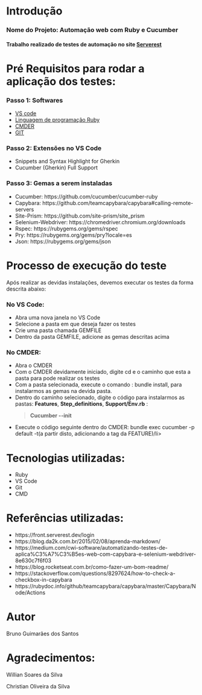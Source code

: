 # Introdução
### Nome do Projeto: Automação web com Ruby e Cucumber
#### Trabalho realizado de testes de automação no site <a href="https://front.serverest.dev/login">Serverest</a> 

# Pré Requisitos para rodar a aplicação dos testes:
### Passo 1: Softwares
<ul>
  <li><a href="https://code.visualstudio.com/"> VS code</a> </li>
  <li><a href="http://rubyinstaller.org/downloads/"> Linguagem de programação Ruby</a>  </li>
  <li><a href="https://cmder.app/"> CMDER</a> </li>
  <li><a href="https://git-scm.com/"> GIT</a> </li>
</ul>

### Passo 2: Extensões no VS Code
<ul>
  <li>Snippets and Syntax Highlight for Gherkin </li>
  <li>Cucumber (Gherkin) Full Support</li>
</ul>

### Passo 3: Gemas a serem instaladas
<ul>
  <li>Cucumber: https://github.com/cucumber/cucumber-ruby</li>
  <li>Capybara: https://github.com/teamcapybara/capybara#calling-remote-servers</li>
  <li>Site-Prism: https://github.com/site-prism/site_prism</li>
  <li>Selenium-Webdriver: https://chromedriver.chromium.org/downloads</li>
  <li>Rspec: https://rubygems.org/gems/rspec</li>
  <li>Pry: https://rubygems.org/gems/pry?locale=es</li>
  <li>Json: https://rubygems.org/gems/json</li>
</ul>

# Processo de execução do teste
<p>Após realizar as devidas instalações, devemos executar os testes da forma descrita abaixo:</p>

### No VS Code:
<ul>
  <li>Abra uma nova janela no VS Code</li>
  <li>Selecione a pasta em que deseja fazer os testes</li>
  <li>Crie uma pasta chamada GEMFILE</li>
  <li>Dentro da pasta GEMFILE, adicione as gemas descritas acima</li>
</ul>

### No CMDER:
<ul>
  <li>Abra o CMDER</li>
  <li>Com o CMDER devidamente iniciado, digite cd e o caminho que esta a pasta para pode realizar os testes</li>
  <li>Com a pasta selecionada, execute o comando : bundle install, para instalarmos as gemas na devida pasta.</li>
  <li>Dentro do caminho selecionado, digite o código para instalarmos as pastas: <strong>Features</strong>, <strong>Step_definitions</strong>, <strong>Support/Env.rb</strong> :</li>
  <blockquote>
<strong>Cucumber --init</strong>
  </blockquote>
  <li>Execute o código seguinte dentro do CMDER: bundle exec cucumber -p default -t(a partir disto, adicionando a tag da FEATURE)/li>
</ul>

# Tecnologias utilizadas:
<ul>
  <li>Ruby</li>
  <li>VS Code</li>
  <li>Git</li>
  <li>CMD</li>
</ul>

# Referências utilizadas:
<ul>
  <li>https://front.serverest.dev/login</li>
  <li>https://blog.da2k.com.br/2015/02/08/aprenda-markdown/</li>
  <li>https://medium.com/cwi-software/automatizando-testes-de-aplica%C3%A7%C3%B5es-web-com-capybara-e-selenium-webdriver-8e630c7f6f03</li>
  <li>https://blog.rocketseat.com.br/como-fazer-um-bom-readme/</li>
  <li>https://stackoverflow.com/questions/8297624/how-to-check-a-checkbox-in-capybara</li>
  <li>https://rubydoc.info/github/teamcapybara/capybara/master/Capybara/Node/Actions</li>
</ul>

# Autor
<p>Bruno Guimarães dos Santos</p>

# Agradecimentos:
<p>Willian Soares da Silva</p>
<p> Christian Oliveira da Silva</p>